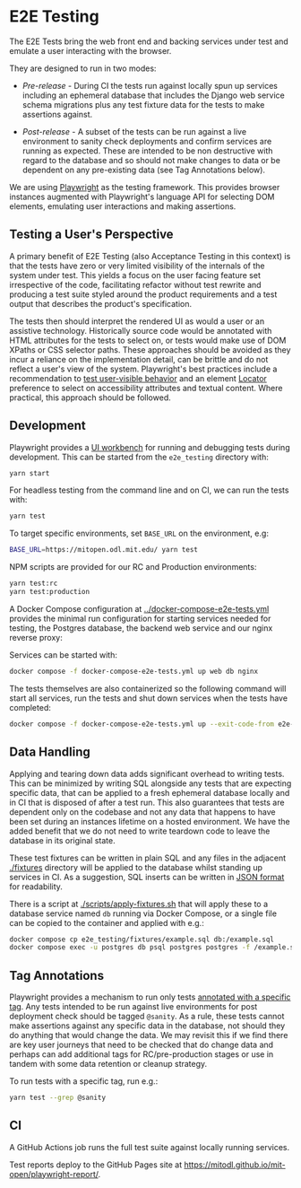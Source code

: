 # E2E Testing

The E2E Tests bring the web front end and backing services under test and emulate a user interacting with the browser.

They are designed to run in two modes:

- _Pre-release_ - During CI the tests run against locally spun up services including an ephemeral database that includes the Django web service schema migrations plus any test fixture data for the tests to make assertions against.

- _Post-release_ - A subset of the tests can be run against a live environment to sanity check deployments and confirm services are running as expected. These are intended to be non destructive with regard to the database and so should not make changes to data or be dependent on any pre-existing data (see Tag Annotations below).

We are using [Playwright](https://playwright.dev/) as the testing framework. This provides browser instances augmented with Playwright's language API for selecting DOM elements, emulating user interactions and making assertions.

## Testing a User's Perspective

A primary benefit of E2E Testing (also Acceptance Testing in this context) is that the tests have zero or very limited visibility of the internals of the system under test. This yields a focus on the user facing feature set irrespective of the code, facilitating refactor without test rewrite and producing a test suite styled around the product requirements and a test output that describes the product's specification.

The tests then should interpret the rendered UI as would a user or an assistive technology. Historically source code would be annotated with HTML attributes for the tests to select on, or tests would make use of DOM XPaths or CSS selector paths. These approaches should be avoided as they incur a reliance on the implementation detail, can be brittle and do not reflect a user's view of the system. Playwright's best practices include a recommendation to [test user-visible behavior](https://playwright.dev/docs/best-practices#test-user-visible-behavior) and an element [Locator](https://playwright.dev/docs/locators) preference to select on accessibility attributes and textual content. Where practical, this approach should be followed.

## Development

Playwright provides a [UI workbench](https://playwright.dev/docs/test-ui-mode) for running and debugging tests during development. This can be started from the `e2e_testing` directory with:

```bash
yarn start
```

For headless testing from the command line and on CI, we can run the tests with:

```bash
yarn test
```

To target specific environments, set `BASE_URL` on the environment, e.g:

```bash
BASE_URL=https://mitopen.odl.mit.edu/ yarn test
```

NPM scripts are provided for our RC and Production environments:

```bash
yarn test:rc
yarn test:production
```

A Docker Compose configuration at [../docker-compose-e2e-tests.yml](../docker-compose-e2e-tests.yml) provides the minimal run configuration for starting services needed for testing, the Postgres database, the backend web service and our nginx reverse proxy:

Services can be started with:

```bash
docker compose -f docker-compose-e2e-tests.yml up web db nginx
```

The tests themselves are also containerized so the following command will start all services, run the tests and shut down services when the tests have completed:

```bash
docker compose -f docker-compose-e2e-tests.yml up --exit-code-from e2e-tests
```

## Data Handling

Applying and tearing down data adds significant overhead to writing tests. This can be minimized by writing SQL alongside any tests that are expecting specific data, that can be applied to a fresh ephemeral database locally and in CI that is disposed of after a test run. This also guarantees that tests are dependent only on the codebase and not any data that happens to have been set during an instances lifetime on a hosted environment. We have the added benefit that we do not need to write teardown code to leave the database in its original state.

These test fixtures can be written in plain SQL and any files in the adjacent [./fixtures](./fixtures) directory will be applied to the database whilst standing up services in CI. As a suggestion, SQL inserts can be written in [JSON format](https://www.postgresql.org/docs/current/functions-json.html) for readability.

There is a script at [./scripts/apply-fixtures.sh](./scripts/apply-fixtures.sh) that will apply these to a database service named `db` running via Docker Compose, or a single file can be copied to the container and applied with e.g.:

```bash
docker compose cp e2e_testing/fixtures/example.sql db:/example.sql
docker compose exec -u postgres db psql postgres postgres -f /example.sql
```

## Tag Annotations

Playwright provides a mechanism to run only tests [annotated with a specific tag](https://playwright.dev/docs/test-annotations#tag-tests). Any tests intended to be run against live environments for post deployment check should be tagged `@sanity`. As a rule, these tests cannot make assertions against any specific data in the database, not should they do anything that would change the data. We may revisit this if we find there are key user journeys that need to be checked that do change data and perhaps can add additional tags for RC/pre-production stages or use in tandem with some data retention or cleanup strategy.

To run tests with a specific tag, run e.g.:

```bash
yarn test --grep @sanity
```

## CI

A GitHub Actions job runs the full test suite against locally running services.

Test reports deploy to the GitHub Pages site at https://mitodl.github.io/mit-open/playwright-report/.
